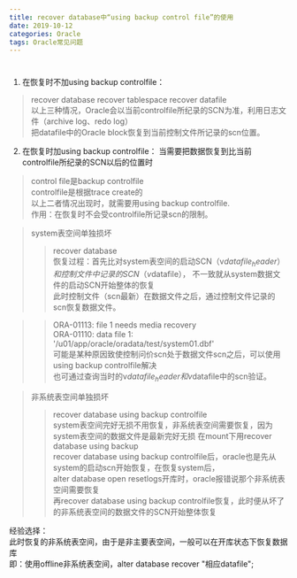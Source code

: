 ```yaml
---
title: recover database中“using backup control file”的使用 
date: 2019-10-12
categories: Oracle
tags: Oracle常见问题
---
```

# 


1. 在恢复时不加using backup controlfile： 
> recover database 
> recover tablespace 
> recover datafile  
以上三种情况，Oracle会以当前controlfile所纪录的SCN为准，利用日志文件（archive log、redo log）  
把datafile中的Oracle block恢复到当前控制文件所记录的scn位置。

2. 在恢复时加using backup controlfile：
当需要把数据恢复到比当前controlfile所纪录的SCN以后的位置时  
> control file是backup controlfile  
> controlfile是根据trace create的  
以上二者情况出现时，就需要用using backup controlfile.   
作用：在恢复时不会受controlfile所记录scn的限制。


> system表空间单独损坏 
> > recover database   
恢复过程：首先比对system表空间的启动SCN（v$datafile_header）和控制文件中记录的SCN（v$datafile），
不一致就从system数据文件的启动SCN开始整体的恢复  
此时控制文件（scn最新）在数据文件之后，通过控制文件记录的scn恢复数据文件。  

> > ORA-01113: file 1 needs media recovery  
ORA-01110: data file 1: '/u01/app/oracle/oradata/test/system01.dbf'  
可能是某种原因致使控制问价scn处于数据文件scn之后，可以使用using backup controlfile解决  
也可通过查询当时的v$datafile_header和v$datafile中的scn验证。  

> 非系统表空间单独损坏  
> > recover database using backup controlfile  
system表空间完好无损不用恢复，非系统表空间需要恢复，因为system表空间的数据文件是最新完好无损
在mount下用recover database using backup   
recover database using backup controlfile后，oracle也是先从system的启动scn开始恢复，在恢复system后，  
alter database open resetlogs开库时，oracle报错说那个非系统表空间需要恢复   
再recover database using backup controlfile恢复，此时便从坏了的非系统表空间的数据文件的SCN开始整体恢复


经验选择：  
此时恢复的非系统表空间，由于是非主要表空间，一般可以在开库状态下恢复数据库  
即：使用offline非系统表空间，alter database recover "相应datafile";


